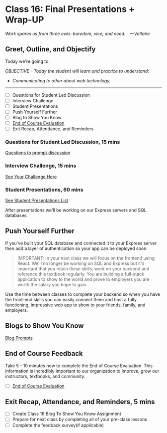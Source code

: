 # Class 16: Final Presentations + Wrap-UP

<!-- ! HIDE FROM STUDENT; INSTRUCTOR ONLY CONTENT -->
<!-- ## Instructor Only Content - HIDE FROM STUDENTS -->
<!-- cp workspace/resources/classOutlineTemplate.md docs/module- -->

<!-- ! END INSTRUCTOR ONLY CONTENT -->

*Work spares us from three evils: boredom, vice, and need. —Voltaire*

## Greet, Outline, and Objectify

<!-- SMART: Specific, Measurable, Attainable, Relevant, and Timely. -->
<!-- https://examples.yourdictionary.com/well-written-examples-of-learning-objectives.html -->

Today we're going to:
  
*OBJECTIVE - Today the student will learn and practice to understand:*

* *Communicating to other about web technology.*

*****

- [ ] Questions for Student Led Discussion
- [ ] Interview Challenge
- [ ] Student Presentations
- [ ] Push Yourself Further
- [ ] Blog to Show You Know
- [ ] [End of Course Evaluation](https://docs.google.com/forms/d/e/1FAIpQLScSN8i3bPtmSH5KzpRDtH7RBUO0y4sgIji2t2vZ9N4VueYqdg/viewform)
- [ ] Exit Recap, Attendance, and Reminders

### Questions for Student Led Discussion, 15 mins
<!-- This section should be structured with the 5E model: https://lesley.edu/article/empowering-students-the-5e-model-explained -->

[Questions to prompt discussion](./../additionalResources/questionsForDiscussion/qfd-class-16.md)

### Interview Challenge, 15 mins
<!-- The last two E happen here: elaborate and evaluate  -->
<!-- this sections should have a challenge that can be solved with the skills they've learned since their last class. -->
<!-- ! HIDDEN CONTENT: INSTRUCTOR ONLY -->
[See Your Challenge Here](./../additionalResources/interviewChallenges.md)
<!-- ! END HIDDEN CONTENT: INSTRUCTOR ONLY -->

### Student Presentations, 60 mins

[See Student Presentations List](./../additionalResources/studentPresentations.md)

After presentations we'll be working on our Express servers and SQL databases.

## Push Yourself Further

If you've built your SQL database and connected it to your Express server then add a layer of authentication so your app can be deployed soon.

> IMPORTANT: In your next class we will focus on the frontend using React. We'll no longer be working on SQL and Express but it's important that you retain these skills, work on your backend and reference this textbook regularly. You are building a full-stack application to show to the world and prove to employers you are worth the salary you hope to gain.

Use the time between classes to complete your backend so when you have the front-end skills you can easily connect them and host a fully functioning, impressive web app to show to your friends, family, and employers.

## Blogs to Show You Know

[Blog Prompts](./../additionalResources/blogPrompts.md)

## End of Course Feedback

Take 5 - 10 minutes now to complete the End of Course Evaluation. This information is incredibly important to our organization to improve, grow our instructors, textbooks, and community.

- [ ] [End of Course Evaluation](https://docs.google.com/forms/d/e/1FAIpQLScSN8i3bPtmSH5KzpRDtH7RBUO0y4sgIji2t2vZ9N4VueYqdg/viewform)

## Exit Recap, Attendance, and Reminders, 5 mins

- [ ] Create Class 16 Blog To Show You Know Assignment
- [ ] Prepare for next class by completing all of your pre-class lessons
- [ ] Complete the feedback survey(if applicable)

<!-- <iframe id="openedx-zollege" src="https://openedx.zollege.com/feedback" style="width: 100%; height: 500px; border: 0">Browser not compatible.</iframe>
<script src="https://openedx.zollege.com/assets/index.js" type="application/javascript"></script> -->

<!-- TODO Create 3 question exit questions -->

<!-- TODO INSERT Student Feedback From -->

<!-- TODO INSERT *HIDDEN* Instructor Feedback Form -->

